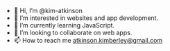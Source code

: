 - 👋 Hi, I’m @kim-atkinson
- 👀 I’m interested in websites and app development. 
- 🌱 I’m currently learning JavaScript. 
- 💞️ I’m looking to collaborate on web apps. 
- 📫 How to reach me atkinson.kimberley@gmail.com

<!---
kim-atkinson/kim-atkinson is a ✨ special ✨ repository because its `README.md` (this file) appears on your GitHub profile.
You can click the Preview link to take a look at your changes.
--->

